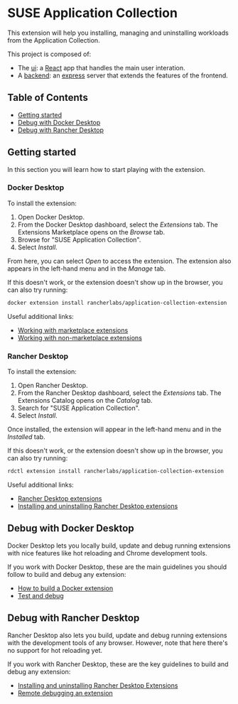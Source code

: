 # SUSE Application Collection

This extension will help you installing, managing and uninstalling workloads from the Application Collection.

This project is composed of:

* The [ui](./ui): a [React](https://es.react.dev/) app that handles the main user interation.
* A [backend](./backend): an [express](https://expressjs.com/) server that extends the features of the frontend.

## Table of Contents

* [Getting started](#getting-started)
* [Debug with Docker Desktop](#debug-with-docker-desktop)
* [Debug with Rancher Desktop](#debug-with-rancher-desktop)

## Getting started

In this section you will learn how to start playing with the extension.

### Docker Desktop

To install the extension:

1. Open Docker Desktop.
1. From the Docker Desktop dashboard, select the *Extensions* tab. The Extensions Marketplace opens on the *Browse* tab.
1. Browse for "SUSE Application Collection".
1. Select *Install*.

From here, you can select *Open* to access the extension. The extension also appears in the left-hand menu and in the *Manage* tab.

If this doesn't work, or the extension doesn't show up in the browser, you can also try running:

```sh
docker extension install rancherlabs/application-collection-extension
```

Useful additional links:

* [Working with marketplace extensions](https://docs.docker.com/extensions/marketplace/)
* [Working with non-marketplace extensions](https://docs.docker.com/extensions/non-marketplace/)

### Rancher Desktop

To install the extension:

1. Open Rancher Desktop.
1. From the Rancher Desktop dashboard, select the *Extensions* tab. The Extensions Catalog opens on the *Catalog* tab.
1. Search for "SUSE Application Collection".
1. Select *Install*.

Once installed, the extension will appear in the left-hand menu and in the *Installed* tab.

If this doesn't work, or the extension doesn't show up in the browser, you can also try running:

```sh
rdctl extension install rancherlabs/application-collection-extension
```

Useful additional links:

* [Rancher Desktop extensions](https://docs.rancherdesktop.io/ui/extensions/)
* [Installing and uninstalling Rancher Desktop extensions](https://docs.rancherdesktop.io/how-to-guides/installing-uninstalling-extensions)

## Debug with Docker Desktop

Docker Desktop lets you locally build, update and debug running extensions with nice features like hot reloading and Chrome development tools.

If you work with Docker Desktop, these are the main guidelines you should follow to build and debug any extension:

* [How to build a Docker extension](https://docs.docker.com/extensions/extensions-sdk/quickstart/#step-two-build-the-extension)
* [Test and debug](https://docs.docker.com/extensions/extensions-sdk/dev/test-debug/)

## Debug with Rancher Desktop

Rancher Desktop also lets you build, update and debug running extensions with the development tools of any browser.
 However, note that here there's no support for hot reloading yet.

If you work with Rancher Desktop, these are the key guidelines to build and debug any extension:

* [Installing and uninstalling Rancher Desktop Extensions](https://docs.rancherdesktop.io/how-to-guides/installing-uninstalling-extensions)
* [Remote debugging an extension](https://github.com/rancher-sandbox/rancher-desktop/#remote-debugging-an-extension)
